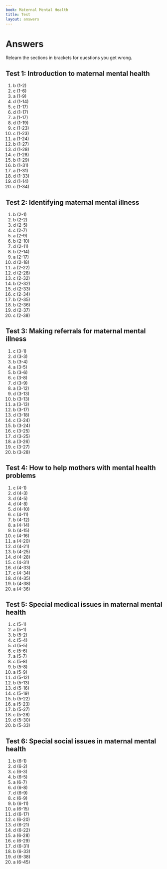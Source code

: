 ```yaml
---
book: Maternal Mental Health
title: Test
layout: answers
---
```


# Answers

Relearn the sections in brackets for questions you get wrong.

## Test 1: Introduction to maternal mental health

1.	b	(1-2)
2.	c	(1-6)
3.	a 	(1-9)
4.	d	(1-14)
5.	c	(1-17)
6.	d	(1-17)
7.	a	(1-17)
8.	d	(1-19)
9.	c	(1-23)
10.	c	(1-23)
11.	a	(1-24)
12.	b	(1-27)
13.	d	(1-28)
14.	c	(1-28)
15.	b	(1-29)
16.	b	(1-31)
17.	a	(1-31)
18.	d	(1-33)
19.	d	(1-14)
20.	c	(1-34)

## Test 2: Identifying maternal mental illness

1.	b	(2-1)
2.	b	(2-2)
3.	d	(2-5)
4.	c	(2-7)
5.	a	(2-9)
6.	b	(2-10)
7.	d	(2-11)
8.	b	(2-14)
9.	a	(2-17)
10.	d	(2-18)
11.	a	(2-22)
12.	d	(2-28)
13.	c	(2-32)
14.	b	(2-32)
15.	d	(2-33)
16.	c	(2-34)
17.	b	(2-35)
18.	b	(2-36)
19.	d	(2-37)
20.	c 	(2-38)

## Test 3: Making referrals for maternal mental illness

1.	c	(3-1)
2.	d	(3-3)
3.	b	(3-4)
4.	a	(3-5)
5.	b	(3-6)
6.	c	(3-8)
7.	d	(3-9)
8.	a	(3-12)
9.	d	(3-13)
10.	b	(3-13)
11.	a	(3-13)
12.	b	(3-17)
13.	d	(3-18)
14.	c	(3-24)
15.	b	(3-24)
16.	c	(3-25)
17.	d	(3-25)
18.	a	(3-26)
19.	c	(3-27)
20.	b	(3-28)

## Test 4: How to help mothers with mental health problems

1.	c	(4-1)
2.	d	(4-3)
3.	d	(4-5)
4.	d	(4-8)
5.	d	(4-10)
6.	c	(4-11)
7.	b	(4-12)
8.	a	(4-14)
9.	b	(4-15)
10.	c	(4-16)
11.	a	(4-20)
12.	d	(4-21)
13.	b	(4-25)
14.	d	(4-28)
15.	c	(4-31)
16.	d	(4-33)
17.	c	(4-34)
18.	d	(4-35)
19.	b	(4-38)
20.	a	(4-36)

## Test 5: Special medical issues in maternal mental health

1.	c	(5-1)
2.	a 	(5-1)
3.	b	(5-2)
4.	c	(5-4)
5.	d	(5-5)
6.	c	(5-6)
7.	a	(5-7)
8.	c	(5-8)
9.	b	(5-8)
10.	a	(5-9)
11.	d	(5-12)
12.	b	(5-13)
13.	d	(5-16)
14.	c	(5-19)
15.	b	(5-22)
16.	a	(5-23)
17.	b	(5-27)
18.	c	(5-28)
19.	d	(5-30)
20.	b	(5-33)

## Test 6: Special social issues in maternal mental health

1.	b	(6-1)
2.	d	(6-2)
3.	c	(6-3)
4.	b	(6-5)
5.	a	(6-7)
6.	d	(6-8)
7.	d	(6-9)
8.	c	(6-9)
9.	b	(6-11)
10.	a	(6-15)
11.	d	(6-17)
12.	c	(6-20)
13.	d	(6-21)
14.	d	(6-22)
15.	a	(6-28)
16.	c	(6-29)
17.	d	(6-31)
18.	b	(6-33)
19.	d	(6-38)
20.	a	(6-45)
